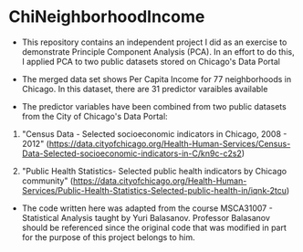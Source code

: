 # ChiNeighborhoodIncome

- This repository contains an independent project I did as an exercise to demonstrate Principle Component Analysis (PCA). In an effort to do this, I applied
PCA to two public datasets stored on Chicago's Data Portal
- The merged data set shows Per Capita Income for 77 neighborhoods in Chicago. In this dataset, there are 31 predictor varaibles available

- The predictor variables have been combined from two public datasets from the City of Chicago's Data Portal:

1. "Census Data - Selected socioeconomic indicators in Chicago, 2008 - 2012" (https://data.cityofchicago.org/Health-Human-Services/Census-Data-Selected-socioeconomic-indicators-in-C/kn9c-c2s2)

2. "Public Health Statistics- Selected public health indicators by Chicago community" (https://data.cityofchicago.org/Health-Human-Services/Public-Health-Statistics-Selected-public-health-in/iqnk-2tcu)

- The code written here was adapted from the course MSCA31007 - Statistical Analysis taught by Yuri Balasanov. Professor Balasanov should be referenced since the original code that was modified in part for the purpose of this project belongs to him.  
